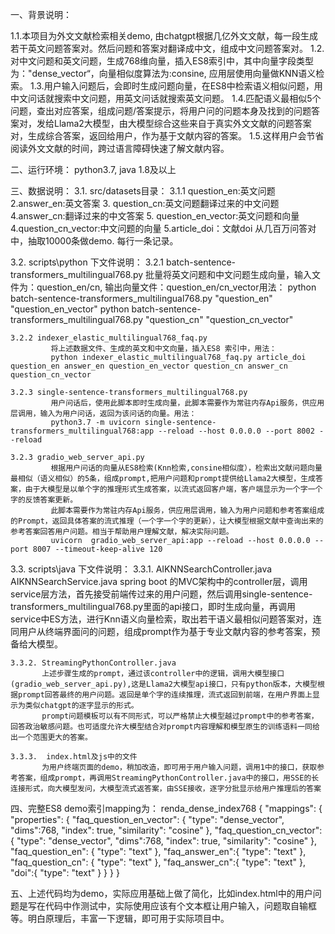 一、背景说明：

  1.1.本项目为外文文献检索相关demo, 由chatgpt根据几亿外文文献，每一段生成若干英文问题答案对。然后问题和答案对翻译成中文，组成中文问题答案对。
  1.2.对中文问题和英文问题，生成768维向量，插入ES8索引中，其中向量字段类型为："dense_vector“，向量相似度算法为:consine, 应用层使用向量做KNN语义检索。
  1.3.用户输入问题后，会即时生成问题向量，在ES8中检索语义相似问题，用中文问话就搜索中文问题，用英文问话就搜索英文问题。
  1.4.匹配语义最相似5个问题，查出对应答案，组成问题/答案提示，将用户问的问题本身及找到的问题答案对，发给Llama2大模型，由大模型综合这些来自于真实外文文献的问题答案对，生成综合答案，返回给用户，作为基于文献内容的答案。
  1.5.这样用户会节省阅读外文文献的时间，跨过语言障碍快速了解文献内容。

	
二、运行环境：
  python3.7, java 1.8及以上
  

三、数据说明：
  3.1. src/datasets目录：
       3.1.1 question_en:英文问题 2.answer_en:英文答案 3. question_cn:英文问题翻译过来的中文问题 4.answer_cn:翻译过来的中文答案 5. question_en_vector:英文问题和向量 4.question_cn_vector:中文问题的向量 5.article_doi：文献doi
             从几百万问答对中，抽取10000条做demo. 每行一条记录。


  3.2. scripts\python 下文件说明：
       3.2.1 batch-sentence-transformers_multilingual768.py
             批量将英文问题和中文问题生成向量，输入文件为：question_en/cn, 输出向量文件：question_en/cn_vector用法：
             python batch-sentence-transformers_multilingual768.py "question_en" "question_en_vector"
             python batch-sentence-transformers_multilingual768.py "question_cn" "question_cn_vector"
   
    3.2.2 indexer_elastic_multilingual768_faq.py
             将上述数据文件、生成的英文和中文向量，插入ES8 索引中，用法：
             python indexer_elastic_multilingual768_faq.py article_doi question_en answer_en question_en_vector question_cn answer_cn question_cn_vector
   
    3.2.3 single-sentence-transformers_multilingual768.py
             用户问话后，使用此脚本即时生成向量，此脚本需要作为常驻内存Api服务，供应用层调用，输入为用户问话，返回为该问话的向量。用法：
             python3.7 -m uvicorn single-sentence-transformers_multilingual768:app --reload --host 0.0.0.0 --port 8002 --reload
   
    3.2.3 gradio_web_server_api.py
             根据用户问话的向量从ES8检索(Knn检索,consine相似度），检索出文献问题向量最相似（语义相似）的5条，组成prompt,把用户问题和prompt提供给Llama2大模型，生成答案，由于大模型是以单个字的推理形式生成答案，以流式返回客户端，客户端显示为一个字一个字的反馈答案更新。
             此脚本需要作为常驻内存Api服务，供应用层调用，输入为用户问题和参考答案组成的Prompt，返回具体答案的流式推理（一个字一个字的更新），让大模型根据文献中查询出来的参考答案回答用户问题。相当于帮助用户理解文献，解决实际问题。
             uvicorn  gradio_web_server_api:app --reload --host 0.0.0.0 --port 8007 --timeout-keep-alive 120
   
  3.3. scripts\java 下文件说明：
    3.3.1. AIKNNSearchController.java AIKNNSearchService.java
           spring boot 的MVC架构中的controller层，调用service层方法，首先接受前端传过来的用户问题，然后调用single-sentence-transformers_multilingual768.py里面的api接口，即时生成向量，再调用service中ES方法，进行Knn语义向量检索，取出若干语义最相似问题答案对，连同用户从终端界面问的问题，组成prompt作为基于专业文献内容的参考答案，预备给大模型。
 
    3.3.2. StreamingPythonController.java
           上述步骤生成的prompt，通过该controller中的逻辑，调用大模型接口(gradio_web_server_api.py),这是Llama2大模型api接口，只有python版本，大模型根据prompt回答最终的用户问题。返回是单个字的连续推理，流式返回到前端，在用户界面上显示为类似chatgpt的逐字显示的形式。
           prompt问题模板可以有不同形式，可以严格禁止大模型越过prompt中的参考答案，回答政治敏感问题。也可适度允许大模型结合对prompt内容理解和模型原生的训练语料一同给出一个范围更大的答案。
 
    3.3.3.  index.html及js中的文件
           为用户终端页面的demo，稍加改造，即可用于用户输入问题，调用1中的接口，获取参考答案，组成prompt，再调用StreamingPythonController.java中的接口，用SSE的长连接形式，向大模型发问，大模型流式返答案，由SSE接收，逐字分批显示给用户推理后的答案
 

 
四、完整ES8 demo索引mapping为：
       renda_dense_index768
	{
	  "mappings": {
	    "properties": {
	      "faq_question_en_vector": {
		"type": "dense_vector",
		"dims":768,
		"index": true,
		"similarity": "cosine"
	      },
	      "faq_question_cn_vector": {
		"type": "dense_vector",
		"dims":768,
		"index": true,
		"similarity": "cosine"
	      },
	      "faq_question_en": {
		"type": "text"
	      },
	      "faq_answer_en":{
		"type": "text"
	      },
	      "faq_question_cn": {
		 "type": "text"
	      },
	      "faq_answer_cn":{
		"type": "text"
	      },
	      "doi":{
		"type": "text"
	      }
	    }
	  }
	}
	
  
五、上述代码均为demo，实际应用基础上做了简化，比如index.html中的用户问题是写在代码中作测试中，实际使用应该有个文本框让用户输入，问题取自输框等。明白原理后，丰富一下逻辑，即可用于实际项目中。